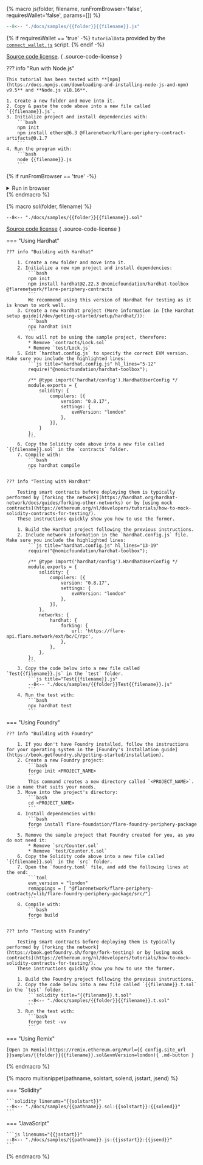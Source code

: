 {% macro js(folder, filename, runFromBrowser='false', requiresWallet='false', params=[]) %}

```js title="{{filename}}.js" linenums="1"
--8<-- "./docs/samples/{{folder}}{{filename}}.js"
```

{% if requiresWallet == 'true' -%}
`tutorialData` provided by the [`connect_wallet.js`](/assets/javascripts/connect_wallet.js) script. 
{% endif -%}

[Source code license](https://github.com/flare-foundation/docs/blob/main/LICENSE.md).
{ .source-code-license }

??? info "Run with Node.js"

    This tutorial has been tested with **[npm](https://docs.npmjs.com/downloading-and-installing-node-js-and-npm) v9.5** and **Node.js v18.16**.

    1. Create a new folder and move into it.
    2. Copy & paste the code above into a new file called `{{filename}}.js`.
    3. Initialize project and install dependencies with:
        ```bash
        npm init
        npm install ethers@6.3 @flarenetwork/flare-periphery-contract-artifacts@0.1.7
        ```
    4. Run the program with:
        ```bash
        node {{filename}}.js
        ```

{% if runFromBrowser == 'true' -%}
<script>
async function {{filename | replace('-', '_')}}_runner() {
  console.old_log = console.log;
  if (!document.getElementById('{{filename}}-run-me-box').hasAttribute('open')) {
    console.log = console.old_log;
    return;
  }
  console.old_log = console.log;
  output = document.getElementById('{{filename}}-output').getElementsByTagName('code')[0];
  output.textContent = "";
  console.log = function(message) {
    output.textContent += (typeof message == 'object' ? JSON.stringify(message, null, 2) : message) + "\n";
  };
  try {
    await run{{filename | replace('-', '_') }}(
{% for param in params %}document.getElementById('{{param.name}}').value,{% endfor %}
    );
  } catch(error) {
    console.log (error.message);
  }
  console.log = console.old_log;
}
</script>

<details class="run-me" id="{{filename}}-run-me-box">
<summary>Run in browser</summary>
{% for param in params -%}
<label for="{{param.name}}">{{param.name}}:</label>
<input type="text" id="{{param.name}}" name="{{param.name}}" value="{{param.value}}"/>
{%- endfor %}
{% if requiresWallet == 'true' -%}
<script src="/assets/javascripts/connect_wallet.js"></script>
<p>This tutorial requires an account to sign transactions.
Get test currency from <a href="https://faucet.flare.network/">the faucet</a> and click on <b>Connect Wallet</b> before clicking on <b>Run</b>.</p>
<button class="md-button" id="{{filename}}-connect" onclick="connect_wallet('{{filename}}')">Connect Wallet</button>
{%- endif -%}
<button class="md-button" id="{{filename}}-run" onclick="{{filename | replace('-', '_')}}_runner();">Run</button>
``` { #{{filename}}-output }
```
<script type="importmap">
  { "imports": {
      "ethers": "/assets/javascripts/ethers-6.3.esm.min.js",
      "@flarenetwork/flare-periphery-contract-artifacts": "https://esm.run/@flarenetwork/flare-periphery-contract-artifacts@0.1.7",
      "@flarenetwork/flare-periphery-contract-artifacts/dist/coston/StateConnector/libs/ts/utils.js": "/assets/javascripts/utils.js"
  } }
</script>
{% endif %}
</details>
{% endmacro %}

{% macro sol(folder, filename) %}

```solidity title="{{filename}}.sol" linenums="1"
--8<-- "./docs/samples/{{folder}}{{filename}}.sol"
```

[Source code license](https://github.com/flare-foundation/docs/blob/main/LICENSE.md)
{ .source-code-license }

=== "Using Hardhat"

    ??? info "Building with Hardhat"

        1. Create a new folder and move into it.
        2. Initialize a new npm project and install dependencies:
            ```bash
            npm init
            npm install hardhat@2.22.3 @nomicfoundation/hardhat-toolbox @flarenetwork/flare-periphery-contracts
            ```
            We recommend using this version of Hardhat for testing as it is known to work well.
        3. Create a new Hardhat project (More information in [the Hardhat setup guide](/dev/getting-started/setup/hardhat/)):
            ```bash
            npx hardhat init
            ```
        4. You will not be using the sample project, therefore:
            * Remove `contracts/Lock.sol`
            * Remove `test/Lock.js`
        5. Edit `hardhat.config.js` to specify the correct EVM version. Make sure you include the highlighted lines:
            ```js title="hardhat.config.js" hl_lines="5-12"
            require("@nomicfoundation/hardhat-toolbox");

            /** @type import('hardhat/config').HardhatUserConfig */
            module.exports = {
                solidity: {
                    compilers: [{
                        version: "0.8.17",
                        settings: {
                            evmVersion: "london"
                        },
                    }],
                }
            };
            ```
        6. Copy the Solidity code above into a new file called `{{filename}}.sol` in the `contracts` folder.
        7. Compile with:
            ```bash
            npx hardhat compile
            ```

    ??? info "Testing with Hardhat"

        Testing smart contracts before deploying them is typically performed by [forking the network](https://hardhat.org/hardhat-network/docs/guides/forking-other-networks) or by [using mock contracts](https://ethereum.org/nl/developers/tutorials/how-to-mock-solidity-contracts-for-testing/).
        These instructions quickly show you how to use the former.

        1. Build the Hardhat project following the previous instructions.
        2. Include network information in the `hardhat.config.js` file. Make sure you include the highlighted lines:
            ```js title="hardhat.config.js" hl_lines="13-19"
            require("@nomicfoundation/hardhat-toolbox");

            /** @type import('hardhat/config').HardhatUserConfig */
            module.exports = {
                solidity: {
                    compilers: [{
                        version: "0.8.17",
                        settings: {
                            evmVersion: "london"
                        },
                    }],
                },
                networks: {
                    hardhat: {
                        forking: {
                            url: 'https://flare-api.flare.network/ext/bc/C/rpc',
                        },
                    },
                },
            };
            ```
        3. Copy the code below into a new file called `Test{{filename}}.js` in the `test` folder.
            ```js title="Test{{filename}}.js"
            --8<-- "./docs/samples/{{folder}}Test{{filename}}.js"
            ```
        4. Run the test with:
            ```bash
            npx hardhat test
            ```

=== "Using Foundry"

    ??? info "Building with Foundry"

        1. If you don't have Foundry installed, follow the instructions for your operating system in the [Foundry's Installation guide](https://book.getfoundry.sh/getting-started/installation).
        2. Create a new Foundry project:
            ```bash
            forge init <PROJECT_NAME>
            ```
            This command creates a new directory called `<PROJECT_NAME>`. Use a name that suits your needs.
        3. Move into the project's directory:
            ```bash
            cd <PROJECT_NAME>
            ```
        4. Install dependencies with:
            ```bash
            forge install flare-foundation/flare-foundry-periphery-package
            ```
        5. Remove the sample project that Foundry created for you, as you do not need it:
            * Remove `src/Counter.sol`
            * Remove `test/Counter.t.sol`
        6. Copy the Solidity code above into a new file called `{{filename}}.sol` in the `src` folder.
        7. Open the `foundry.toml` file, and add the following lines at the end:
            ```toml
            evm_version = "london"
            remappings = [ "@flarenetwork/flare-periphery-contracts/=lib/flare-foundry-periphery-package/src/"]
            ```
        8. Compile with:
            ```bash
            forge build
            ```

    ??? info "Testing with Foundry"

        Testing smart contracts before deploying them is typically performed by [forking the network](https://book.getfoundry.sh/forge/fork-testing) or by [using mock contracts](https://ethereum.org/nl/developers/tutorials/how-to-mock-solidity-contracts-for-testing/).
        These instructions quickly show you how to use the former.

        1. Build the Foundry project following the previous instructions.
        2. Copy the code below into a new file called `{{filename}}.t.sol` in the `test` folder.
            ```solidity title="{{filename}}.t.sol"
            --8<-- "./docs/samples/{{folder}}{{filename}}.t.sol"
            ```
        3. Run the test with:
            ```bash
            forge test -vv
            ```
=== "Using Remix"

    [Open In Remix](https://remix.ethereum.org/#url={{ config.site_url }}samples/{{folder}}{{filename}}.sol&evmVersion=london){ .md-button }

{% endmacro %}

{% macro multisnippet(pathname, solstart, solend, jsstart, jsend) %}

=== "Solidity"

    ```solidity linenums="{{solstart}}"
    --8<-- "./docs/samples/{{pathname}}.sol:{{solstart}}:{{solend}}"
    ```

=== "JavaScript"

    ```js linenums="{{jsstart}}"
    --8<-- "./docs/samples/{{pathname}}.js:{{jsstart}}:{{jsend}}"
    ```

{% endmacro %}
